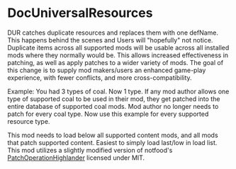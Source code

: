 # DocUniversalResources
DUR catches duplicate resources and replaces them with one defName. This happens behind the scenes and Users will "hopefully" not notice. Duplicate items across all supported mods will be usable across all installed mods where they normally would be. This allows increased effectiveness in patching, as well as apply patches to a wider variety of mods. The goal of this change is to supply mod makers/users an enhanced game-play experience, with fewer conflicts, and more cross-compatibility.

Example: You had 3 types of coal. Now 1 type. If any mod author allows one type of supported coal to be used in their mod, they get patched into the entire database of supported coal mods. Mod author no longer needs to patch for every coal type. Now use this example for every supported resource type.

This mod needs to load below all supported content mods, and all mods that patch supported content. Easiest to simply load last/low in load list.  
This mod utilizes a slightly modified version of notfood's [PatchOperationHighlander](https://github.com/notfood/PatchOperationHighlander) licensed under MIT.
